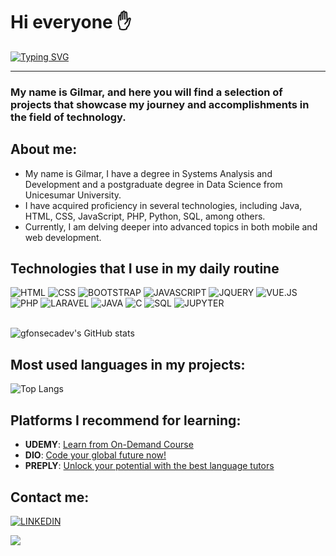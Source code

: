# Hi everyone ✋
 
[![Typing SVG](https://readme-typing-svg.demolab.com?font=Fira+Code&size=21&duration=2500&pause=&color=e5ecf2&center=true&vCenter=true&multiline=true&width=435&height=40&lines=-+Welcome+to+my+profile+%F0%9F%A4%9D)](https://git.io/typing-svg) 

<hr/> 

### My name is Gilmar, and here you will find a selection of projects that showcase my journey and accomplishments in the field of technology.

## About me:
- My name is Gilmar, I have a degree in Systems Analysis and Development and a postgraduate degree in Data Science from Unicesumar University. 
- I have acquired proficiency in several technologies, including Java, HTML, CSS, JavaScript, PHP, Python, SQL, among others.
- Currently, I am delving deeper into advanced topics in both mobile and web development.

## Technologies that I use in my daily routine
<div> 
  <span><img alt="HTML" src="https://img.shields.io/badge/HTML5-E34F26.svg?style=for-the-badge&logo=HTML5&logoColor=white"></span>
  <span><img alt="CSS" src="https://img.shields.io/badge/CSS3-1572B6.svg?style=for-the-badge&logo=CSS3&logoColor=white"></span>
  <span><img alt="BOOTSTRAP" src="https://img.shields.io/badge/Bootstrap-563D7C?style=for-the-badge&logo=bootstrap&logoColor=white"></span>
  <span><img alt="JAVASCRIPT" src="https://img.shields.io/badge/JavaScript-F7DF1E.svg?style=for-the-badge&logo=JavaScript&logoColor=black"></span>
  <span><img alt="JQUERY" src="https://img.shields.io/badge/jQuery-0769AD?style=for-the-badge&logo=jquery&logoColor=white"></span>
  <span><img alt="VUE.JS" src="https://img.shields.io/badge/Vue.js-4FC08D.svg?style=for-the-badge&logo=vuedotjs&logoColor=white"></span>
  <span><img alt="PHP" src="https://img.shields.io/badge/PHP-777BB4.svg?style=for-the-badge&logo=PHP&logoColor=white"></span>
  <span><img alt="LARAVEL" src="https://img.shields.io/badge/Laravel-FF2D20.svg?style=for-the-badge&logo=Laravel&logoColor=white"></span>
  <span><img alt="JAVA" src="https://img.shields.io/badge/Java-ED8B00?style=for-the-badge&logo=openjdk&logoColor=white"></span>
  <span><img alt="C" src="https://img.shields.io/badge/C-00599C?style=for-the-badge&logo=c&logoColor=white"></span>
  <span><img alt="SQL" src="https://img.shields.io/badge/SQL-003B57.svg?style=for-the-badge&logo=SQL&logoColor=white"></span>
  <span><img alt="JUPYTER" src="https://img.shields.io/badge/Jupyter-F37626.svg?style=for-the-badge&logo=Jupyter&logoColor=white"></span>
</div></br> 

![gfonsecadev's GitHub stats](https://github-readme-stats.vercel.app/api?username=gfonsecadev&show_icons=true&theme=radical)

## Most used languages in my projects:  
![Top Langs](https://github-readme-stats.vercel.app/api/top-langs/?username=gfonsecadev&layout=compact&langs_count=20)

## Platforms I recommend for learning:
- **UDEMY**: [Learn from On-Demand Course](https://www.udemy.com/)
- **DIO**: [Code your global future now!](https://www.dio.me/)
- **PREPLY**: [Unlock your potential with the best language tutors](https://preply.com/pt/?pref=OTgwNDYwNA==&id=1702333573.772969)

## Contact me:
[![LINKEDIN](https://img.shields.io/badge/LinkedIn-0A66C2.svg?style=for-the-badge&logo=LinkedIn&logoColor=white)](https://www.linkedin.com/in/gilmar-alberto-b48702197)

<div>
<a href="https://visitcount.itsvg.in">
  <img src="https://visitcount.itsvg.in/api?id=gfonsecadev&label=Profile%20Views&color=1&icon=1&pretty=true" />
</a>
</div>
